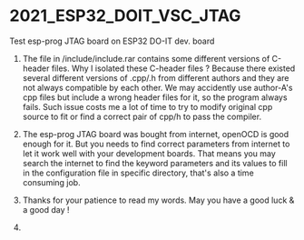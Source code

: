 # 2021_ESP32_DOIT_VSC_JTAG
Test esp-prog JTAG board on ESP32 DO-IT dev. board

1. The file in /include/include.rar contains some different versions of C-header files.
  Why I isolated these C-header files ?
  Because there existed several different versions of .cpp/.h from different authors and they are not always compatible by each other.
  We may accidently use author-A's cpp files but include a wrong header files for it, so the program always fails.
  Such issue costs me a lot of time to try to modify original cpp source to fit or find a correct pair of cpp/h to pass the compiler. 
  
2. The esp-prog JTAG board was bought from internet, openOCD is good enough for it.
  But you needs to find correct parameters from internet to let it work well with your development boards.
  That means you may search the internet to find the keyword parameters and its values to fill in the configuration file in specific directory,
     that's also a time consuming job.

3. Thanks for your patience to read my words.  May you have a good luck & a good day !
4. 
